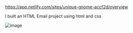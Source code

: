 ﻿https://app.netlify.com/sites/unique-gnome-accf2d/overview

 <p>I built an HTML Email project using html and css</p>

![image](https://github.com/kkrista/email-marketing/assets/78624317/ed624720-9a24-4308-b9a6-8b86942f1f0e)
